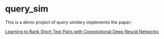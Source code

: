 # query_sim
This is a demo project of query similary  implements the paper:

[Learning to Rank Short Text Pairs with Convolutional Deep
Neural Networks](http://disi.unitn.it/~severyn/papers/sigir-2015-long.pdf)
